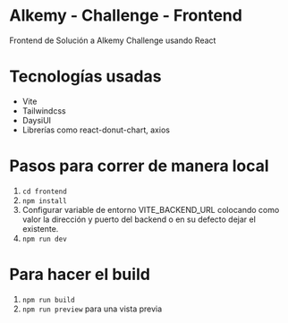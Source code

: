 # Alkemy - Challenge - Frontend
 Frontend de Solución a Alkemy Challenge usando React

 # Tecnologías usadas
- Vite
- Tailwindcss
- DaysiUI
- Librerías como react-donut-chart, axios
 
 # Pasos para correr de manera local
 1. `cd frontend`
 2. `npm install`
 3. Configurar variable de entorno VITE_BACKEND_URL colocando como valor la dirección y puerto del backend o en su defecto dejar el existente.
 4. `npm run dev`

 # Para hacer el build
 1. `npm run build`
 2. `npm run preview` para una vista previa
 
 